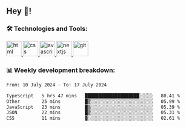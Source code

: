 ## Hey 👋!

###  🛠 Technologies and Tools:
 
 <a href="https://developer.mozilla.org/en-US/docs/Web/HTML" target="_blank"> <img src="https://www.vectorlogo.zone/logos/w3_html5/w3_html5-icon.svg" alt="html" width="40" height="40"/> </a>
 <a href="https://developer.mozilla.org/en-US/docs/Web/CSS" target="_blank"> <img src="https://user-images.githubusercontent.com/67515119/120896181-18628280-c629-11eb-86b4-3a5814712431.png" alt="css" width="40" height="40"/> </a>
 <a href="https://developer.mozilla.org/en-US/docs/Web/JavaScript" target="_blank"> <img src="https://cdn.worldvectorlogo.com/logos/javascript-1.svg" alt="javascript" width="40" height="40"/> </a>
 <a href="https://nextjs.org/" target="_blank"> <img src="https://cdn.worldvectorlogo.com/logos/next-js.svg" alt="nextjs" width="40" height="40"/> </a>
 <a href="https://git-scm.com/" target="_blank"> <img src="https://www.vectorlogo.zone/logos/git-scm/git-scm-icon.svg" alt="git" width="40" height="40"/> </a>

 
### 📊 Weekly development breakdown:

<!--START_SECTION:waka-->

```txt
From: 10 July 2024 - To: 17 July 2024

TypeScript   5 hrs 47 mins   ████████████████████░░░░░   80.41 %
Other        25 mins         █▒░░░░░░░░░░░░░░░░░░░░░░░   05.99 %
JavaScript   23 mins         █▒░░░░░░░░░░░░░░░░░░░░░░░   05.39 %
JSON         22 mins         █▒░░░░░░░░░░░░░░░░░░░░░░░   05.31 %
CSS          11 mins         ▓░░░░░░░░░░░░░░░░░░░░░░░░   02.61 %
```

<!--END_SECTION:waka-->


